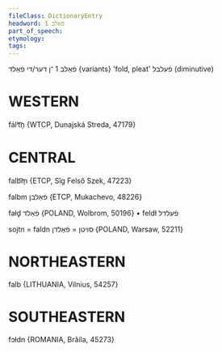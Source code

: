 ```yaml
---
fileClass: DictionaryEntry
headword: פֿאַלב 1
part_of_speech: 
etymology: 
tags: 
---
```

פֿאַלב 1
־ן
דער/די
פֿאַלד {variants}
'fold, pleat'
פֿעלבל
(diminutive)

WESTERN
========

fálʲt͡n̩ {WTCP, Dunajská Streda, 47179}

CENTRAL
========

falb͡m̩ {ETCP, Sîg Felső Szek, 47223}

falbm פֿאַלבן {ETCP, Mukachevo, 48226}

faɫd̥ פֿאַלד {POLAND, Wolbrom, 50196}
	•	feldɫ פֿעלדל

sojtn = faldn סויטן = פֿאַלדן {POLAND, Warsaw, 52211}

NORTHEASTERN
==============

falb {LITHUANIA, Vilnius, 54257}

SOUTHEASTERN
==============

fɔɫdn {ROMANIA, Brăila, 45273}
